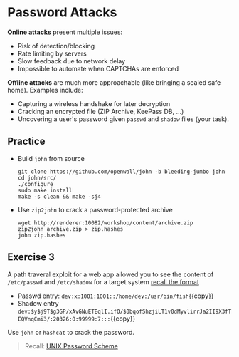 # Password Attacks

**Online attacks** present multiple issues:

- Risk of detection/blocking
- Rate limiting by servers
- Slow feedback due to network delay
- Impossible to automate when CAPTCHAs are enforced

**Offline attacks** are much more approachable (like bringing a sealed safe home). Examples include:

- Capturing a wireless handshake for later decryption
- Cracking an encrypted file (ZIP Archive, KeePass DB, ...)
- Uncovering a user's password given `passwd` and `shadow` files (your task).

## Practice

- Build `john` from source

    ```execute
    git clone https://github.com/openwall/john -b bleeding-jumbo john
    cd john/src/
    ./configure
    sudo make install
    make -s clean && make -sj4
    ```

- Use `zip2john` to crack a password-protected archive

    ```execute
    wget http://renderer:10082/workshop/content/archive.zip
    zip2john archive.zip > zip.hashes
    john zip.hashes
    ```

## Exercise 3

A path traveral exploit for a web app allowed you to see the content of `/etc/passwd` and `/etc/shadow` for a target system [recall the format](https://en.wikipedia.org/wiki/Passwd#Password_file)

- Passwd entry: ``dev:x:1001:1001::/home/dev:/usr/bin/fish``{{copy}}
- Shadow entry ``dev:$y$j9T$g3GP/xAvGNuETEqlI.ifO/$0bqofShzjiLT1v0dMyvlirrJa2II9X3fTEQVnqCmi3/:20326:0:99999:7:::``{{copy}}

Use `john` or `hashcat` to crack the password.

> Recall: [UNIX Password Scheme](https://d2vlcm61l7u1fs.cloudfront.net/media%2F608%2F6087c87d-da9d-4d24-bffc-5802f54192d8%2Fphp3KhbvO.png)
